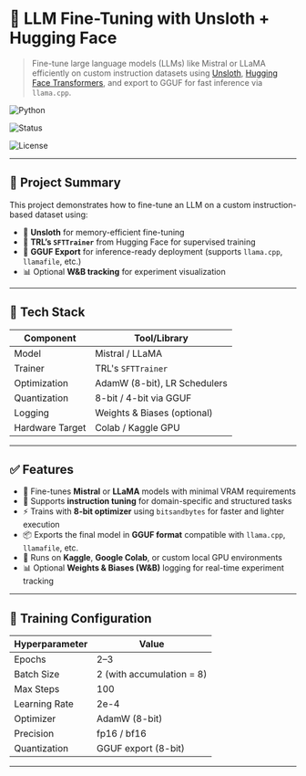 # 🚀 LLM Fine-Tuning with Unsloth + Hugging Face

> Fine-tune large language models (LLMs) like Mistral or LLaMA efficiently on custom instruction datasets using [Unsloth](https://github.com/unslothai/unsloth), [Hugging Face Transformers](https://huggingface.co/docs/transformers), and export to GGUF for fast inference via `llama.cpp`.

![Python](https://img.shields.io/badge/python-3.10+-blue)

![Status](https://img.shields.io/badge/status-active-success)

![License](https://img.shields.io/github/license/himaenshuu/llm-fine-tuning)

---

## 📌 Project Summary

This project demonstrates how to fine-tune an LLM on a custom instruction-based dataset using:

- 🧠 **Unsloth** for memory-efficient fine-tuning
- 🔧 **TRL’s `SFTTrainer`** from Hugging Face for supervised training
- 💾 **GGUF Export** for inference-ready deployment (supports `llama.cpp`, `llamafile`, etc.)
- 📊 Optional **W&B tracking** for experiment visualization

---

## 🧱 Tech Stack

| Component       | Tool/Library               |
|-----------------|----------------------------|
| Model           | Mistral / LLaMA            |
| Trainer         | TRL's `SFTTrainer`         |
| Optimization    | AdamW (8-bit), LR Schedulers |
| Quantization    | 8-bit / 4-bit via GGUF     |
| Logging         | Weights & Biases (optional) |
| Hardware Target | Colab / Kaggle GPU         |

---

## ✅ Features

- 🔧 Fine-tunes **Mistral** or **LLaMA** models with minimal VRAM requirements
- 🧠 Supports **instruction tuning** for domain-specific and structured tasks
- ⚡ Trains with **8-bit optimizer** using `bitsandbytes` for faster and lighter execution
- 📦 Exports the final model in **GGUF format** compatible with `llama.cpp`, `llamafile`, etc.
- 🎯 Runs on **Kaggle**, **Google Colab**, or custom local GPU environments
- 📊 Optional **Weights & Biases (W&B)** logging for real-time experiment tracking

---

## 🧪 Training Configuration

| Hyperparameter        | Value                |
|------------------------|----------------------|
| Epochs                | 2–3                  |
| Batch Size            | 2 (with accumulation = 8) |
| Max Steps             | 100                  |
| Learning Rate         | 2e-4                 |
| Optimizer             | AdamW (8-bit)        |
| Precision             | fp16 / bf16          |
| Quantization          | GGUF export (8-bit)  |

---

